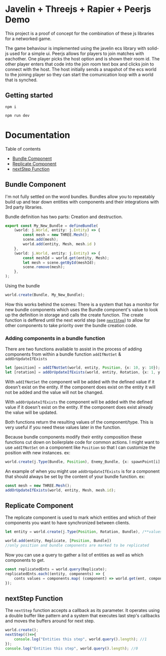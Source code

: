 # Javelin + Threejs + Rapier + Peerjs Demo

This project is a proof of concept for the combination of these js libraries for a networked game.

The game behaviour is implemented using the javelin ecs library with solid-js used for a simple ui. Peerjs allows for players to join matches with eachother. One player picks the host option and is shown their room id. The other player enters that code into the join room text box and clicks join to connect with the host. The host initially sends a snapshot of the ecs world to the joining player so they can start the comunication loop with a world that is synched.


## Getting started

```
npm i
```


```
npm run dev
```

# Documentation

Table of contents

- [Bundle Component](##bundle-component)
- [Replicate Component](##replicate-component)
- [nextStep Function](##nextstep-function)
## Bundle Component
I'm not fully settled on the word bundles. Bundles allow you to repeatably build up and tear down entities with components and their integrations with 3rd party libraries. 

Bundle definition has two parts: Creation and destruction. 

```typescript
export const My_New_Bundle = defineBundle(
    (world: j.World, entity: j.Entity) => {
        const mesh = new THREE.Mesh();
        scene.add(mesh);
        world.add(entity, Mesh, mesh.id )
    },
    (world: j.World, entity: j.Entity) => {
        const meshId = world.get(entity, Mesh);
        let mesh = scene.getById(meshId);
        scene.remove(mesh);
    },
);
```

Using the bundle

```typescript
world.create(Bundle, My_New_Bundle);
```

How this works behind the scenes: There is a system that has a monitor for new bundle components which uses the Bundle component's value to look up the definition in storage and calls the create function. The create function is deffered until the next world step (see [`nextStep`](##nextStep_Function)) to allow for other components to take priority over the bundle creation code.

### Adding components in a bundle function
There are two functions available to assist in the process of adding components from within a bundle function `addIfNotSet` & `addOrUpdateIfExists`
```typescript
let [position] = addIfNotSet(world, entity, Position, {x: 10, y: 10});
let [rotation] = addOrUpdateIfExists(world, entity, Rotation, {x: 1, y: 0});
```
With `addIfNotSet` the component will be added with the defined value if it doesn't exist on the entity. If the component does exist on the entity it will not be added and the value will not be changed.

With `addOrUpdateIfExists` the component will be added with the defined value if it doesn't exist on the entity. If the component does exist already the value will be updated.

Both functions return the resulting values of the component/type. This is very useful if you need these values later in the function.

Because bundle components modify their entity composition these functions cut down on boilerplate code for common actions. I might want to use `addIfNotSet` on a component like `Position` so that I can customize the position with new instances. ex:
```typescript
world.create(j.Type(Bundle, Position), Enemy_Bundle, {x: spawnPoint[i].x, y: spawnPoint[i].y})
```
An example of when you might use `addOrUpdateIfExists` is for a component that should always be set by the content of your bundle function. ex:
```typescript
const mesh = new THREE.Mesh();
addOrUpdateIfExists(world, entity, Mesh, mesh.id);
```


## Replicate Component
The replicate component is used to mark which entities and which of their components you want to have synchronized between clients.

```typescript
let entity = world.create(j.Type(Position, Rotation, Bundle), /**values */);

world.add(entity, Replicate, [Position, Bundle])
//only position and bundle components are marked to be replicated
```
Now you can use a query to gather a list of entities as well as which components to get.

```typescript
const replicatedEnts = world.query(Replicate);
replicatedEnts.each((entity, components) => {
    conts values = components.map( (component) => world.get(ent, component); );
});
```

## nextStep Function

The `nextStep` function accepts a callback as its parameter. It operates using a double buffer like pattern and a system that executes last step's callbacks and moves the buffers around for next step.

```typescript
world.create();
nextStep(()=>{
    console.log("Entities this step", world.query().length); //1
});
console.log("Entities this step", world.query().length); //0
```